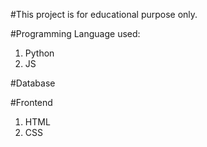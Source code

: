 #This project is for educational purpose only.

#Programming Language used:
1) Python
2) JS

#Database

#Frontend
1) HTML
2) CSS